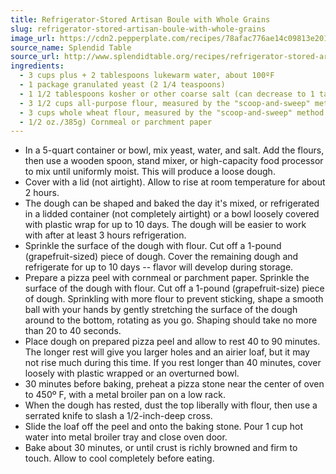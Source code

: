 ```yaml
---
title: Refrigerator-Stored Artisan Boule with Whole Grains
slug: refrigerator-stored-artisan-boule-with-whole-grains
image_url: https://cdn2.pepperplate.com/recipes/78afac776ae14c09813e20175e3ccce5.jpg
source_name: Splendid Table
source_url: http://www.splendidtable.org/recipes/refrigerator-stored-artisan-boule-with-whole-grains
ingredients:
  - 3 cups plus + 2 tablespoons lukewarm water, about 100ºF
  - 1 package granulated yeast (2 1/4 teaspoons)
  - 1 1/2 tablespoons kosher or other coarse salt (can decrease to 1 tablespoon to taste)
  - 3 1/2 cups all-purpose flour, measured by the "scoop-and-sweep" method (17 oz./490g)
  - 3 cups whole wheat flour, measured by the "scoop-and-sweep" method (13
  - 1/2 oz./385g) Cornmeal or parchment paper
---
```


* In a 5-quart container or bowl, mix yeast, water, and salt. Add the flours, then use a wooden spoon, stand mixer, or high-capacity food processor to mix until uniformly moist. This will produce a loose dough.
* Cover with a lid (not airtight). Allow to rise at room temperature for about 2 hours.
* The dough can be shaped and baked the day it's mixed, or refrigerated in a lidded container (not completely airtight) or a bowl loosely covered with plastic wrap for up to 10 days. The dough will be easier to work with after at least 3 hours refrigeration.
* Sprinkle the surface of the dough with flour. Cut off a 1-pound (grapefruit-sized) piece of dough. Cover the remaining dough and refrigerate for up to 10 days -- flavor will develop during storage.
* Prepare a pizza peel with cornmeal or parchment paper. Sprinkle the surface of the dough with flour. Cut off a 1-pound (grapefruit-size) piece of dough. Sprinkling with more flour to prevent sticking, shape a smooth ball with your hands by gently stretching the surface of the dough around to the bottom, rotating as you go. Shaping should take no more than 20 to 40 seconds.
* Place dough on prepared pizza peel and allow to rest 40 to 90 minutes. The longer rest will give you larger holes and an airier loaf, but it may not rise much during this time. If you rest longer than 40 minutes, cover loosely with plastic wrapped or an overturned bowl.
* 30 minutes before baking, preheat a pizza stone near the center of oven to 450º F, with a metal broiler pan on a low rack.
* When the dough has rested, dust the top liberally with flour, then use a serrated knife to slash a 1/2-inch-deep cross.
* Slide the loaf off the peel and onto the baking stone. Pour 1 cup hot water into metal broiler tray and close oven door.
* Bake about 30 minutes, or until crust is richly browned and firm to touch. Allow to cool completely before eating.
